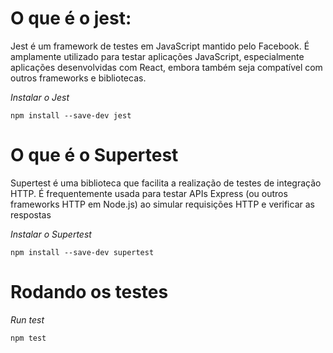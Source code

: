# O que é o jest: 
Jest é um framework de testes em JavaScript mantido pelo Facebook. É amplamente utilizado para testar aplicações JavaScript, especialmente aplicações desenvolvidas com React, embora também seja compatível com outros frameworks e bibliotecas.

*Instalar o Jest*

```npm install --save-dev jest```


# O que é o Supertest
Supertest é uma biblioteca que facilita a realização de testes de integração HTTP. É frequentemente usada para testar APIs Express (ou outros frameworks HTTP em Node.js) ao simular requisições HTTP e verificar as respostas

*Instalar o Supertest*

```npm install --save-dev supertest```

# Rodando os testes

*Run test*

```npm test```




